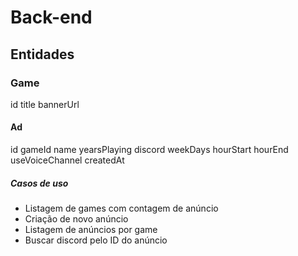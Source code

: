 # Back-end

## Entidades

### Game

id
title
bannerUrl

#### Ad

id
gameId
name
yearsPlaying
discord
weekDays
hourStart
hourEnd
useVoiceChannel
createdAt

##### Casos de uso

- Listagem de games com contagem de anúncio
- Criação de novo anúncio
- Listagem de anúncios por game
- Buscar discord pelo ID do anúncio
